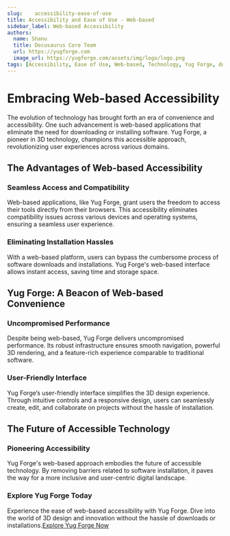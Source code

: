 ```yaml
---
slug:    accessibility-ease-of-use
title: Accessibility and Ease of Use - Web-based
sidebar_label: Web-based Accessibility
authors:
  name: Shanu
  title: Docusaurus Core Team
  url: https://yugforge.com
  image_url: https://yugforge.com/assets/img/logo/logo.png
tags: [Accessibility, Ease of Use, Web-based, Technology, Yug Forge, docusaurus]
---
```


# Embracing Web-based Accessibility

The evolution of technology has brought forth an era of convenience and accessibility. One such advancement is web-based applications that eliminate the need for downloading or installing software. Yug Forge, a pioneer in 3D technology, champions this accessible approach, revolutionizing user experiences across various domains.

## The Advantages of Web-based Accessibility

### Seamless Access and Compatibility

Web-based applications, like Yug Forge, grant users the freedom to access their tools directly from their browsers. This accessibility eliminates compatibility issues across various devices and operating systems, ensuring a seamless user experience.

### Eliminating Installation Hassles

With a web-based platform, users can bypass the cumbersome process of software downloads and installations. Yug Forge's web-based interface allows instant access, saving time and storage space.

## Yug Forge: A Beacon of Web-based Convenience

### Uncompromised Performance

Despite being web-based, Yug Forge delivers uncompromised performance. Its robust infrastructure ensures smooth navigation, powerful 3D rendering, and a feature-rich experience comparable to traditional software.

### User-Friendly Interface

Yug Forge’s user-friendly interface simplifies the 3D design experience. Through intuitive controls and a responsive design, users can seamlessly create, edit, and collaborate on projects without the hassle of installation.

## The Future of Accessible Technology

### Pioneering Accessibility

Yug Forge's web-based approach embodies the future of accessible technology. By removing barriers related to software installation, it paves the way for a more inclusive and user-centric digital landscape.

### Explore Yug Forge Today

Experience the ease of web-based accessibility with Yug Forge. Dive into the world of 3D design and innovation without the hassle of downloads or installations.[Explore Yug Forge Now](https://www.yugforge.com)
